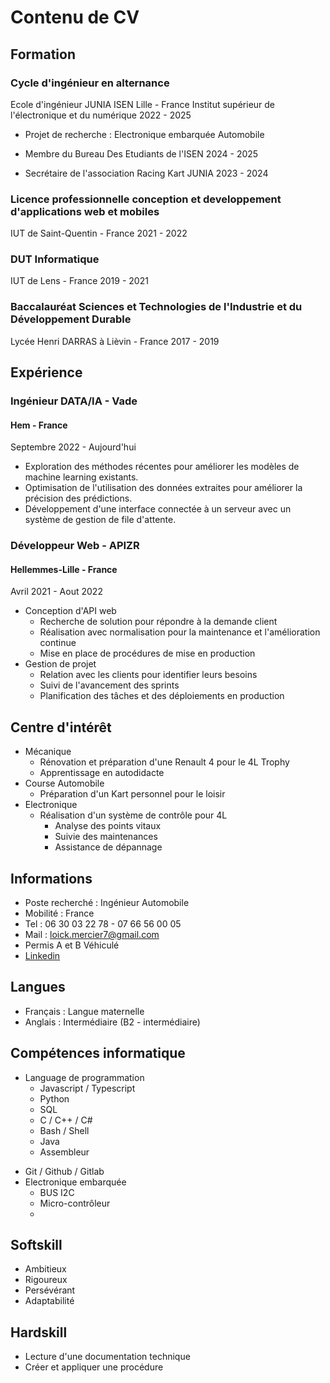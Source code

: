 # Contenu de CV

## Formation

### Cycle d'ingénieur en alternance

Ecole d'ingénieur JUNIA ISEN Lille - France
Institut supérieur de l'électronique et du numérique
2022 - 2025

- Projet de recherche : Electronique embarquée Automobile

- Membre du Bureau Des Etudiants de l'ISEN 2024 - 2025
- Secrétaire de l'association Racing Kart JUNIA 2023 - 2024

### Licence professionnelle conception et developpement d'applications web et mobiles

IUT de Saint-Quentin - France
2021 - 2022

### DUT Informatique

IUT de Lens - France
2019 - 2021

### Baccalauréat Sciences et Technologies de l'Industrie et du Développement Durable

Lycée Henri DARRAS à Lièvin - France
2017 - 2019

## Expérience

### Ingénieur DATA/IA - Vade

#### Hem - France

Septembre 2022 - Aujourd'hui

- Exploration des méthodes récentes pour améliorer les modèles de machine learning existants.
- Optimisation de l'utilisation des données extraites pour améliorer la précision des prédictions.
- Développement d'une interface connectée à un serveur avec un système de gestion de file d'attente.

### Développeur Web - APIZR

#### Hellemmes-Lille - France

Avril 2021 - Aout 2022

- Conception d'API web
  - Recherche de solution pour répondre à la demande client
  - Réalisation avec normalisation pour la maintenance et l'amélioration continue
  - Mise en place de procédures de mise en production
- Gestion de projet
  - Relation avec les clients pour identifier leurs besoins
  - Suivi de l'avancement des sprints
  - Planification des tâches et des déploiements en production

<!-- ### Stage Technicien Informatique - Microdif

#### Lens - France

Juin 2017

- Maintenance de systèmes informatiques
- Renseignement et conseil auprès de la clientèle -->

<!-- ### Employé polyvalent - Biocoop

#### Albertville - France

Juin 2020 - Aout 2020

- Mise en rayon
- Service arrière (Boulangerie, Fromagerie, Traiteur, Boucherie et Poissonnerie) -->

<!-- ### Préparateur de commande - Scap-Artois

#### Saint-Laurent-Blangy - France

Octobre 2019

- Préparation de commande par éclatement -->

## Centre d'intérêt

- Mécanique
  - Rénovation et préparation d'une Renault 4 pour le 4L Trophy
  - Apprentissage en autodidacte
- Course Automobile
  - Préparation d'un Kart personnel pour le loisir
- Electronique
  - Réalisation d'un système de contrôle pour 4L
    - Analyse des points vitaux
    - Suivie des maintenances
    - Assistance de dépannage

## Informations

- Poste recherché : Ingénieur Automobile
- Mobilité : France
- Tel : 06 30 03 22 78 - 07 66 56 00 05
- Mail : loick.mercier7@gmail.com
- Permis A et B Véhiculé
- [Linkedin](linkedin.com/in/loïck-mercier)

## Langues

- Français : Langue maternelle
- Anglais : Intermédiaire (B2 - intermédiaire)

## Compétences informatique

- Language de programmation
  - Javascript / Typescript
  - Python
  - SQL
  - C / C++ / C#
  - Bash / Shell
  - Java
  <!-- - PHP -->
  - Assembleur
<!-- - Framework / Librairie
  - NodeJS
  - NestJS
  - React
  - Vue
  - Angular
  - Symphony
  - Laravel -->
- Git / Github / Gitlab
- Electronique embarquée
  - BUS I2C
  - Micro-contrôleur
  - 

## Softskill

- Ambitieux
- Rigoureux
- Persévérant
- Adaptabilité

## Hardskill

- Lecture d'une documentation technique
- Créer et appliquer une procédure